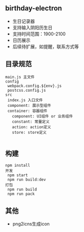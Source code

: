 ## birthday-electron

* 生日记录器
* 支持输入阴阳历生日
* 支持时间范围：1900-2100
* 日历展示
* 后续待扩展，如提醒，联系方式等

## 目录规范
 ```
 main.js 主文件
 config
  webpack.config.${env}.js
  postcss.config.js
 src
  index.js 入口文件
  component: 展示型组件
  container: 容器组件
    component: UI组件 or 业务组件
    constant: 常量定义
    action: action定义
    store: store定义

 
 ```

## 构建
```
npm install
开发
 npm start
 npm run build:dev
打包
 npm run build
 npm run pack
```

## 其他
* png2icns生成icon